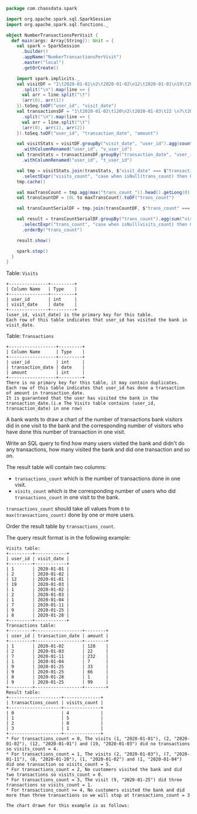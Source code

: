 

```scala
package com.chaosdata.spark

import org.apache.spark.sql.SparkSession
import org.apache.spark.sql.functions._

object NumberTransactionsPerVisit {
  def main(args: Array[String]): Unit = {
    val spark = SparkSession
      .builder()
      .appName("NumberTransactionsPerVisit")
      .master("local")
      .getOrCreate()

    import spark.implicits._
    val visitDF = "1\t2020-01-01\n2\t2020-01-02\n12\t2020-01-01\n19\t2020-01-03\n1\t2020-01-02\n2\t2020-01-03\n1\t2020-01-04\n7\t2020-01-11\n9\t2020-01-25\n8\t2020-01-28"
      .split("\n").map(line => {
      val arr = line.split("\t")
      (arr(0), arr(1))
    }).toSeq.toDF("user_id", "visit_date")
    val transactionsDF = "1\t2020-01-02\t120\n2\t2020-01-03\t22 \n7\t2020-01-11\t232\n1\t2020-01-04\t7  \n9\t2020-01-25\t33 \n9\t2020-01-25\t66 \n8\t2020-01-28\t1  \n9\t2020-01-25\t99 "
      .split("\n").map(line => {
      val arr = line.split("\t")
      (arr(0), arr(1), arr(2))
    }).toSeq.toDF("user_id", "transaction_date", "amount")

    val visitStats = visitDF.groupBy("visit_date", "user_id").agg(count("*").alias("visits_count"))
      .withColumnRenamed("user_id", "v_user_id")
    val transStats = transactionsDF.groupBy("transaction_date", "user_id").agg(count("*").alias("trans_count"))
      .withColumnRenamed("user_id", "t_user_id")

    val tmp = visitStats.join(transStats, $"visit_date" === $"transaction_date" and $"v_user_id" === $"t_user_id", "outer")
      .selectExpr("visits_count", "case when isNull(trans_count) then 0 else trans_count end as trans_count_")
    tmp.cache()

    val maxTransCount = tmp.agg(max("trans_count_")).head().getLong(0)
    val transCountDF = (0L to maxTransCount).toDF("trans_count")

    val transCountSerialDF = tmp.join(transCountDF, $"trans_count" === $"trans_count_", "outer")

    val result = transCountSerialDF.groupBy("trans_count").agg(sum("visits_count").alias("visits_count"))
      .selectExpr("trans_count", "case when isNull(visits_count) then 0 else visits_count end as visits_count")
      .orderBy("trans_count")

    result.show()

    spark.stop()
  }
}
```



Table: `Visits`

```
+---------------+---------+
| Column Name   | Type    |
+---------------+---------+
| user_id       | int     |
| visit_date    | date    |
+---------------+---------+
(user_id, visit_date) is the primary key for this table.
Each row of this table indicates that user_id has visited the bank in visit_date.
```

 

Table: `Transactions`

```
+------------------+---------+
| Column Name      | Type    |
+------------------+---------+
| user_id          | int     |
| transaction_date | date    |
| amount           | int     |
+------------------+---------+
There is no primary key for this table, it may contain duplicates.
Each row of this table indicates that user_id has done a transaction of amount in transaction_date.
It is guaranteed that the user has visited the bank in the transaction_date.(i.e The Visits table contains (user_id, transaction_date) in one row)
```

 

A bank wants to draw a chart of the number of transactions bank visitors did in one visit to the bank and the corresponding number of visitors who have done this number of transaction in one visit.

Write an SQL query to find how many users visited the bank and didn't do any transactions, how many visited the bank and did one transaction and so on.

The result table will contain two columns:

- `transactions_count` which is the number of transactions done in one visit.
- `visits_count` which is the corresponding number of users who did `transactions_count` in one visit to the bank.

`transactions_count` should take all values from `0` to `max(transactions_count)` done by one or more users.

Order the result table by `transactions_count`.

The query result format is in the following example:

```
Visits table:
+---------+------------+
| user_id | visit_date |
+---------+------------+
| 1       | 2020-01-01 |
| 2       | 2020-01-02 |
| 12      | 2020-01-01 |
| 19      | 2020-01-03 |
| 1       | 2020-01-02 |
| 2       | 2020-01-03 |
| 1       | 2020-01-04 |
| 7       | 2020-01-11 |
| 9       | 2020-01-25 |
| 8       | 2020-01-28 |
+---------+------------+
Transactions table:
+---------+------------------+--------+
| user_id | transaction_date | amount |
+---------+------------------+--------+
| 1       | 2020-01-02       | 120    |
| 2       | 2020-01-03       | 22     |
| 7       | 2020-01-11       | 232    |
| 1       | 2020-01-04       | 7      |
| 9       | 2020-01-25       | 33     |
| 9       | 2020-01-25       | 66     |
| 8       | 2020-01-28       | 1      |
| 9       | 2020-01-25       | 99     |
+---------+------------------+--------+
Result table:
+--------------------+--------------+
| transactions_count | visits_count |
+--------------------+--------------+
| 0                  | 4            |
| 1                  | 5            |
| 2                  | 0            |
| 3                  | 1            |
+--------------------+--------------+
* For transactions_count = 0, The visits (1, "2020-01-01"), (2, "2020-01-02"), (12, "2020-01-01") and (19, "2020-01-03") did no transactions so visits_count = 4.
* For transactions_count = 1, The visits (2, "2020-01-03"), (7, "2020-01-11"), (8, "2020-01-28"), (1, "2020-01-02") and (1, "2020-01-04") did one transaction so visits_count = 5.
* For transactions_count = 2, No customers visited the bank and did two transactions so visits_count = 0.
* For transactions_count = 3, The visit (9, "2020-01-25") did three transactions so visits_count = 1.
* For transactions_count >= 4, No customers visited the bank and did more than three transactions so we will stop at transactions_count = 3

The chart drawn for this example is as follows:

```

